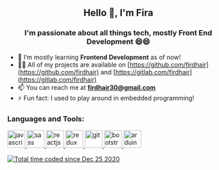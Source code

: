 <!--
### Hi there 👋
**firdhair/firdhair** is a ✨ _special_ ✨ repository because its `README.md` (this file) appears on your GitHub profile.

Here are some ideas to get you started:

- 🔭 I’m currently working on ...
- 🌱 I’m currently learning ...
- 👯 I’m looking to collaborate on ...
- 🤔 I’m looking for help with ...
- 💬 Ask me about ...
- 📫 How to reach me: ...
- 😄 Pronouns: ...
- ⚡ Fun fact: ...
-->

<h2 align="center">Hello 👋, I'm Fira</h1>
<h3 align="center">I'm passionate about all things tech, mostly Front End Development 😄😄</h3>


- 🌱 I’m mostly learning **Frontend Development** as of now!
- 👨‍💻 All of my projects are available on [https://github.com/firdhair](https://github.com/firdhair) and [https://gitlab.com/firdhair](https://gitlab.com/firdhair)
- 📫 You can reach me at **firdhair30@gmail.com**
- ⚡ Fun fact: I used to play around in embedded programming!

<h3 align="left">Languages and Tools:</h3>
<p align="left"> 
  <a href="https://www.javascript.com/" target="_blank"> <img src="https://upload.wikimedia.org/wikipedia/commons/9/99/Unofficial_JavaScript_logo_2.svg" alt="javascript" width="40" height="40"/> 
  </a> 
  <a href="https://sass-lang.com/" target="_blank"> <img src="https://upload.wikimedia.org/wikipedia/commons/9/96/Sass_Logo_Color.svg" alt="sass" width="40"        height="40"/> 
  </a>
  <a href="https://reactjs.org/" target="_blank"> <img src="https://upload.wikimedia.org/wikipedia/commons/a/a7/React-icon.svg" alt="reactjs" width="40" height="40"/> 
  </a> 
  <a href="https://redux.js.org/" target="_blank"> <img src="https://cdn.worldvectorlogo.com/logos/redux.svg" alt="redux" width="40" height="40"/> 
  </a> 
   <a href="https://git-scm.com/" target="_blank"> <img src="https://upload.wikimedia.org/wikipedia/commons/e/e0/Git-logo.svg" alt="git" width="40" height="40"/> 
  </a> 
  <a href="https://getbootstrap.com/" target="_blank"> <img src="https://upload.wikimedia.org/wikipedia/commons/b/b2/Bootstrap_logo.svg" alt="bootstrap" width="40" height="40"/> 
  </a> 
  <a href="https://www.arduino.cc/" target="_blank"> <img src="https://upload.wikimedia.org/wikipedia/commons/8/87/Arduino_Logo.svg" alt="arduino" width="40" height="40"/> 
  </a> 
</p>

<a href="https://wakatime.com/@fbd21a02-061a-4dca-bda0-312fe75ed25c"><img src="https://wakatime.com/badge/user/fbd21a02-061a-4dca-bda0-312fe75ed25c.svg" alt="Total time coded since Dec 25 2020" /></a>

